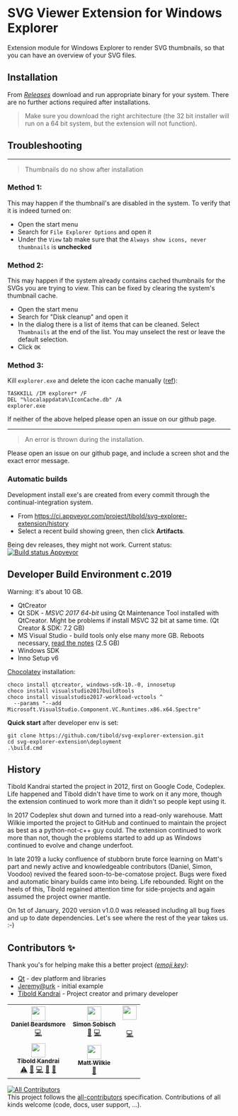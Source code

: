 # SVG Viewer Extension for Windows Explorer

Extension module for Windows Explorer to render SVG thumbnails, so that you can have an overview of your SVG files.

## Installation
From _[Releases](https://github.com/tibold/svg-explorer-extension/releases)_ download and run appropriate binary for your system. There are no further actions required after installations.

> Make sure you download the right architecture (the 32 bit installer will run on a 64 bit system, but the extension will not function).

## Troubleshooting

----
> Thumbnails do no show after installation

### Method 1:

This may happen if the thumbnail's are disabled in the system. To verify that it is indeed turned on:

* Open the start menu
* Search for `File Explorer Options` and open it
* Under the `View` tab make sure that the `Always show icons, never thumbnails` is __unchecked__

### Method 2:

This may happen if the system already contains cached thumbnails for the SVGs you are trying to view. This can be fixed by clearing the system's thumbnail cache.

* Open the start menu
* Search for "Disk cleanup" and open it
* In the dialog there is a list of items that can be cleaned. Select `Thumbnails` at the end of the list. You may unselect the rest or leave the default selection.
* Click `OK`

### Method 3:

Kill `explorer.exe` and delete the icon cache manually
([ref](https://superuser.com/questions/342052/how-to-get-svg-thumbnails-in-windows-explorer)):
   
    TASKKILL /IM explorer* /F
    DEL "%localappdata%\IconCache.db" /A
    explorer.exe

If neither of the above helped please open an issue on our github page.

----
> An error is thrown during the installation.

Please open an issue on our github page, and include a screen shot and the exact error message.

### Automatic builds
Development install exe's are created from every commit through the continual-integration system. 

- From https://ci.appveyor.com/project/tibold/svg-explorer-extension/history 
- Select a recent build showing green, then click **Artifacts**.

Being dev releases, they might not work. Current status: [![Build status Appveyor](https://ci.appveyor.com/api/projects/status/github/tibold/svg-explorer-extension?svg=true)](https://ci.appveyor.com/project/tibold/svg-explorer-extension)  

## Developer Build Environment c.2019
Warning: it's about 10 GB. 

- QtCreator
- Qt SDK - _MSVC 2017 64-bit_ using Qt Maintenance Tool installed with QtCreator. Might be problems if install MSVC 32 bit at same time. (Qt Creator & SDK: 7.2 GB)
- MS Visual Studio - build tools only else many more GB. Reboots necessary, [read the notes](https://chocolatey.org/packages/visualstudio2017buildtools) (2.5 GB)
- Windows SDK
- Inno Setup v6

[Chocolatey](https://chocolatey.org/) installation:

    choco install qtcreator, windows-sdk-10.-0, innosetup
    choco install visualstudio2017buildtools
    choco install visualstudio2017-workload-vctools ^
      --params "--add Microsoft.VisualStudio.Component.VC.Runtimes.x86.x64.Spectre"

**Quick start** after developer env is set:

    git clone https://github.com/tibold/svg-explorer-extension.git
    cd svg-explorer-extension\deployment
    .\build.cmd

## History
Tibold Kandrai started the project in 2012, first on Google Code, Codeplex. Life happened and Tibold didn't have time to work on it any more, though the extension continued to work more than it didn't so people kept using it. 

In 2017 Codeplex shut down and turned into a read-only warehouse. Matt Wilkie imported the project to GitHub and continued to maintain the project as best as a python-not-c++ guy could. The extension continued to work more than not, though the problems started to add up as Windows continued to evolve and change underfoot.

In late 2019 a lucky confluence of stubborn brute force learning on Matt's part and newly active and knowledgeable contributors (Daniel, Simon, Voodoo) revived the feared soon-to-be-comatose project. Bugs were fixed and automatic binary builds came into being. Life rebounded. Right on the heels of this, Tibold regained attention time for side-projects and again assumed the project owner mantle.

On 1st of January, 2020 version v1.0.0 was released including all bug fixes and up to date dependencies. Let's see where the rest of the year takes us. :-)

## Contributors ✨

Thank you's for helping make this a better project _([emoji key](https://allcontributors.org/docs/en/emoji-key))_:

* [Qt](https://www.qt.io/) - dev platform and libraries
* [Jeremy@urk](https://www.codemonkeycodes.com/2010/01/11/ithumbnailprovider-re-visited/) - initial example
* [Tibold Kandrai](https://github.com/tibold) - Project creator and primary developer

<!-- ALL-CONTRIBUTORS-LIST:START - Do not remove or modify this section -->
<!-- prettier-ignore-start -->
<!-- markdownlint-disable -->
<table>
  <tr>
    <td align="center"><a href="http://telcontar.net/"><img src="https://avatars3.githubusercontent.com/u/5874930?v=4" width="32px;" alt=""/><br /><sub><b>Daniel Beardsmore</b></sub></a><br /><a href="https://github.com/tibold/svg-explorer-extension/commits?author=Daniel-Beardsmore" title="Code">💻</a></td>
    <td align="center"><a href="https://github.com/GitMensch"><img src="https://avatars3.githubusercontent.com/u/6699539?v=4" width="32px;" alt=""/><br /><sub><b>Simon Sobisch</b></sub></a><br /><a href="https://github.com/tibold/svg-explorer-extension/commits?author=GitMensch" title="Documentation">📖</a> <a href="https://github.com/tibold/svg-explorer-extension/commits?author=GitMensch" title="Code">💻</a></td>
    <td align="center"><a href="https://github.com/voodoo66"><img src="https://avatars1.githubusercontent.com/u/14852960?s=400&v=4" width="32px;" alt=""/><br /><sub><b></b></sub></a><br /><a href="https://github.com/tibold/svg-explorer-extension/commits?author=voodoo66" title="Code">💻</a></td>
  </tr>
  <tr>
    <td align="center"><a href="https://github.com/tibold"><img src="https://avatars2.githubusercontent.com/u/1974659?v=4" width="32px;" alt=""/><br /><sub><b>Tibold Kandrai</b></sub></a><br /><a href="https://github.com/tibold/svg-explorer-extension/commits?author=tibold" title="Tests">⚠️</a> <a href="#ideas-tibold" title="Ideas, Planning, & Feedback">🤔</a> <a href="https://github.com/tibold/svg-explorer-extension/commits?author=tibold" title="Code">💻</a> <a href="#maintenance-tibold" title="Maintenance">🚧</a> <a href="https://github.com/tibold/svg-explorer-extension/commits?author=tibold" title="Documentation">📖</a></td>
    <td align="center"><a href="http://www.maphew.com"><img src="https://avatars3.githubusercontent.com/u/486200?v=4" width="32px;" alt=""/><br /><sub><b>Matt Wilkie</b></sub></a><br /><a href="#maintenance-maphew" title="Maintenance">🚧</a></td>
  </tr>
</table>

<!-- markdownlint-enable -->
<!-- prettier-ignore-end -->
<!-- ALL-CONTRIBUTORS-LIST:END -->

[![All Contributors](https://img.shields.io/badge/all_contributors-5-orange.svg?style=flat-square)](#contributors)  
This project follows the [all-contributors](https://github.com/all-contributors/all-contributors) specification. Contributions of all kinds welcome (code, docs, user support, ...).
